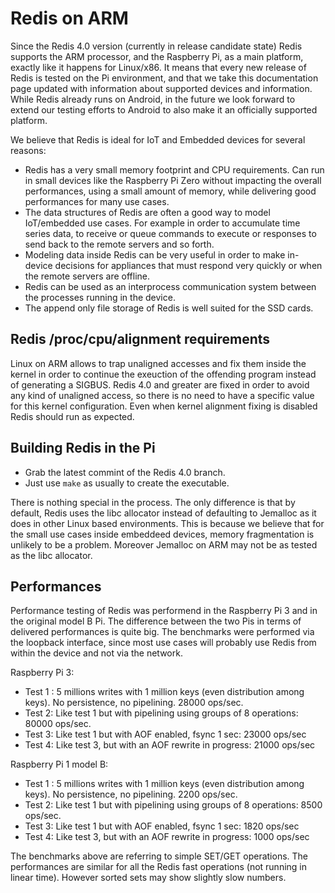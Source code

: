 # Redis on ARM

Since the Redis 4.0 version (currently in release candidate state) Redis
supports the ARM processor, and the Raspberry Pi, as a main
platform, exactly like it happens for Linux/x86. It means that every new
release of Redis is tested on the Pi environment, and that we take
this documentation page updated with information about supported devices
and information. While Redis already runs on Android, in the future we look
forward to extend our testing efforts to Android to also make it an officially
supported platform.

We believe that Redis is ideal for IoT and Embedded devices for several
reasons:

* Redis has a very small memory footprint and CPU requirements. Can run in small devices like the Raspberry Pi Zero without impacting the overall performances, using a small amount of memory, while delivering good performances for many use cases.
* The data structures of Redis are often a good way to model IoT/embedded use cases. For example in order to accumulate time series data, to receive or queue commands to execute or responses to send back to the remote servers and so forth.
* Modeling data inside Redis can be very useful in order to make in-device decisions for appliances that must respond very quickly or when the remote servers are offline.
* Redis can be used as an interprocess communication system between the processes running in the device.
* The append only file storage of Redis is well suited for the SSD cards.

## Redis /proc/cpu/alignment requirements

Linux on ARM allows to trap unaligned accesses and fix them inside the kernel
in order to continue the exeuction of the offending program instead of
generating a SIGBUS. Redis 4.0 and greater are fixed in order to avoid any kind
of unaligned access, so there is no need to have a specific value for this
kernel configuration. Even when kernel alignment fixing is disabled Redis should
run as expected.

## Building Redis in the Pi

* Grab the latest commint of the Redis 4.0 branch.
* Just use `make` as usually to create the executable.

There is nothing special in the process. The only difference is that by
default, Redis uses the libc allocator instead of defaulting to Jemalloc
as it does in other Linux based environments. This is because we believe
that for the small use cases inside embeddeed devices, memory fragmentation
is unlikely to be a problem. Moreover Jemalloc on ARM may not be as tested
as the libc allocator.

## Performances

Performance testing of Redis was performend in the Raspberry Pi 3 and in the
original model B Pi. The difference between the two Pis in terms of
delivered performances is quite big. The benchmarks were performed via the
loopback interface, since most use cases will probably use Redis from within
the device and not via the network.

Raspberry Pi 3:

* Test 1 : 5 millions writes with 1 million keys (even distribution among keys).  No persistence, no pipelining. 28000 ops/sec.
* Test 2: Like test 1 but with pipelining using groups of 8 operations: 80000 ops/sec.
* Test 3: Like test 1 but with AOF enabled, fsync 1 sec: 23000 ops/sec
* Test 4: Like test 3, but with an AOF rewrite in progress: 21000 ops/sec

Raspberry Pi 1 model B:

* Test 1 : 5 millions writes with 1 million keys (even distribution among keys).  No persistence, no pipelining.  2200 ops/sec.
* Test 2: Like test 1 but with pipelining using groups of 8 operations: 8500 ops/sec.
* Test 3: Like test 1 but with AOF enabled, fsync 1 sec: 1820 ops/sec
* Test 4: Like test 3, but with an AOF rewrite in progress: 1000 ops/sec

The benchmarks above are referring to simple SET/GET operations. The performances are similar for all the Redis fast operations (not running in linear time). However sorted sets may show slightly slow numbers.


